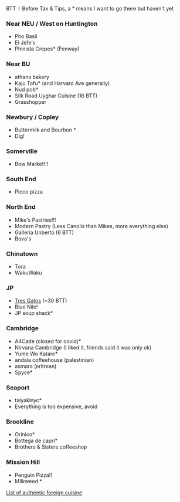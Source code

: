 BTT = Before Tax & Tips, a \* means I want to go there but haven't yet

### Near NEU / West on Huntington

 - Pho Basil
 - El Jefe's
 - Phinista Crepes\* (Fenway)

### Near BU

 - athans bakery
 - Kaju Tofu\* (and Harvard Ave generally)
 - Nud pob\*
 - Silk Road Uyghar Cuisine (16 BTT)
 - Grasshopper

### Newbury / Copley

 - Buttermilk and Bourbon \*
 - Dig!

### Somerville

 - Bow Market!!!

### South End

 - Picco pizza

### North End

 - Mike's Pastries!!!
 - Modern Pastry (Less Canolis than Mikes, more everything else)
 - Galleria Unberto (6 BTT)
 - Bova's

### Chinatown

 - Tora
 - WakuWaku

### JP

 - [Tres Gatos](http://www.tresgatosjp.com/) (~30 BTT)
 - Blue Nile!
 - JP soup shack\*

### Cambridge

 - A4Cade (closed for covid)\*
 - Nirvana Cambridge (I liked it, friends said it was only ok)
 - Yume Wo Katare\*
 - andala coffeehouse (palestinian)
 - asmara (eritrean)
 - Spyce\*

### Seaport

 - taiyakinyc\*
 - Everything is too expensive, avoid

### Brookline

 - Orinico\*
 - Bottega de capri\*
 - Brothers & Sisters coffeeshop

### Mission Hill

 - Penguin Pizza!!
 - Milkweed \*

[List of authentic foreign cuisine](https://www.reddit.com/r/boston/comments/phcsq5/foreignborn_people_of_boston_what_is_the_best/)
